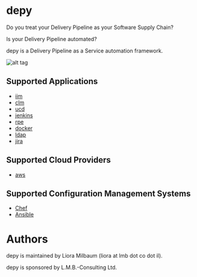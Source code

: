 # depy

Do you treat your Delivery Pipeline as your Software Supply Chain?

Is your Delivery Pipeline automated?

depy is a Delivery Pipeline as a Service automation framework.

![alt tag](https://github.com/lioramilbaum/depy/blob/master/images/depy.png)

## Supported Applications
* [iim](https://github.com/lioramilbaum/depy/blob/master/apps/iim.md "Title")
* [clm](https://github.com/lioramilbaum/depy/blob/master/apps/clm.md "Title")
* [ucd](https://github.com/lioramilbaum/depy/blob/master/apps/ucd.md "Title")
* [jenkins](https://github.com/lioramilbaum/depy/blob/master/apps/jenkins.md "Title")
* [rpe](https://github.com/lioramilbaum/depy/blob/master/apps/rpe.md "Title")
* [docker](https://github.com/lioramilbaum/depy/blob/master/apps/docker.md "Title")
* [ldap](https://github.com/lioramilbaum/depy/blob/master/apps/ldap.md "Title")
* [jira](https://github.com/lioramilbaum/depy/blob/master/apps/jira.md "Title")

## Supported Cloud Providers
* [aws](https://github.com/lioramilbaum/depy/blob/master/cloud/aws.md "Title")

## Supported Configuration Management Systems
* [Chef](https://github.com/lioramilbaum/depy/blob/master/configuration_management/chef.md "Title")
* [Ansible](https://github.com/lioramilbaum/depy/blob/master/configuration_management/ansible.md "Title")

# Authors

depy is maintained by Liora Milbaum (liora at lmb dot co dot il).

depy is sponsored by L.M.B.-Consulting Ltd.

